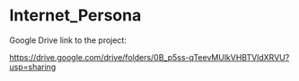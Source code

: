 # Internet_Persona

Google Drive link to the project:

https://drive.google.com/drive/folders/0B_p5ss-qTeevMUlkVHBTVldXRVU?usp=sharing

